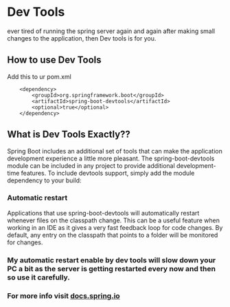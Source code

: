# Dev Tools
ever tired of running the spring server again and again after making small changes to the application, then Dev tools is for you.

## How to use Dev Tools

Add this to ur pom.xml

```
    <dependency>
        <groupId>org.springframework.boot</groupId>
        <artifactId>spring-boot-devtools</artifactId>
        <optional>true</optional>
    </dependency>
```

## What is Dev Tools Exactly??

Spring Boot includes an additional set of tools that can make the application development experience a little more pleasant.
The spring-boot-devtools module can be included in any project to provide additional development-time features.
To include devtools support, simply add the module dependency to your build:

### Automatic restart

Applications that use spring-boot-devtools will automatically restart whenever files on the classpath change.
This can be a useful feature when working in an IDE as it gives a very fast feedback loop for code changes.
By default, any entry on the classpath that points to a folder will be monitored for changes. 


### My automatic restart enable by dev tools will slow down your PC a bit as the server is getting restarted every now and then so use it carefully.

### For more info visit [docs.spring.io](https://docs.spring.io/spring-boot/docs/1.5.16.RELEASE/reference/html/using-boot-devtools.html)
